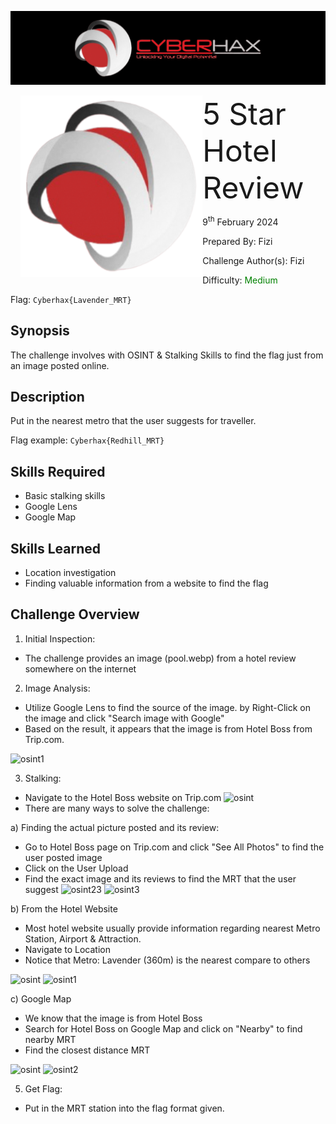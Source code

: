 ![img](../../assets/banner.png)

<img src="../../assets/cyberhax.png" style="margin-left: 20px; zoom: 80%;" align=left />
<font size="10">5 Star Hotel Review</font>

9<sup>th</sup> February 2024

​Prepared By: Fizi

​Challenge Author(s): Fizi

​Difficulty: <font color=green>Medium</font>

Flag: `Cyberhax{Lavender_MRT}`

## Synopsis

The challenge involves with OSINT & Stalking Skills to find the flag just from an image posted online.

## Description

Put in the nearest metro that the user suggests for traveller.

Flag example: `Cyberhax{Redhill_MRT}`


## Skills Required

- Basic stalking skills
- Google Lens 
- Google Map

## Skills Learned

- Location investigation
- Finding valuable information from a website to find the flag

## Challenge Overview

1. Initial Inspection:
  - The challenge provides an image (pool.webp) from a hotel review somewhere on the internet

2. Image Analysis:
  - Utilize Google Lens to find the source of the image. by Right-Click on the image and click "Search image with Google"
  - Based on the result, it appears that the image is from Hotel Boss from Trip.com.

![osint1](https://github.com/FROST8ytes/Cyberhax-Hacking-101/assets/131322679/3541c9e1-6fe0-4168-b7b9-f05856ac6109)


3. Stalking:
  - Navigate to the Hotel Boss website on Trip.com
    ![osint](https://github.com/FROST8ytes/Cyberhax-Hacking-101/assets/131322679/3eadd334-d502-4634-bfc1-80e6dbc4ec16)
  - There are many ways to solve the challenge:

a) Finding the actual picture posted and its review:
- Go to Hotel Boss page on Trip.com and click "See All Photos" to find the user posted image
- Click on the User Upload 
- Find the exact image and its reviews to find the MRT that the user suggest
![osint23](https://github.com/FROST8ytes/Cyberhax-Hacking-101/assets/131322679/04573c0a-c2d8-4e09-a166-4495ef66db6e)
![osint3](https://github.com/FROST8ytes/Cyberhax-Hacking-101/assets/131322679/c64cd5f8-fd73-4669-b433-ca6032570b22)

b) From the Hotel Website
- Most hotel website usually provide information regarding nearest Metro Station, Airport & Attraction.
- Navigate to Location
- Notice that Metro: Lavender (360m) is the nearest compare to others
  
![osint](https://github.com/FROST8ytes/Cyberhax-Hacking-101/assets/131322679/263f073d-cf8b-4f52-ba4b-ef4429d15aae)
![osint1](https://github.com/FROST8ytes/Cyberhax-Hacking-101/assets/131322679/73a9b51f-5028-486c-bdcb-ab3daafada24)

c) Google Map
- We know that the image is from Hotel Boss
- Search for Hotel Boss on Google Map and click on "Nearby" to find nearby MRT
- Find the closest distance MRT

![osint](https://github.com/FROST8ytes/Cyberhax-Hacking-101/assets/131322679/35047f74-9c12-4a59-9623-a4046fa96400)
![osint2](https://github.com/FROST8ytes/Cyberhax-Hacking-101/assets/131322679/4c5d9865-c0fc-4553-b828-3d90d19ead8f)


5. Get Flag:
  - Put in the MRT station into the flag format given.
